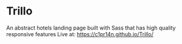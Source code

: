 # Trillo
An abstract hotels landing page built with Sass that has high quality responsive features
Live at: https://c1pr14n.github.io/Trillo/
